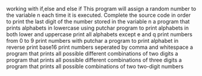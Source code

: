 working with if,else and else if
This program will assign a random number to the variable n each time it is executed. Complete the source code in order to print the last digit of the number stored in the variable n
a program that prints alphabets in lowercase using putchar
program to print alphabets in both lower and uppercase
print all alphabets except e and q
print numbers from 0 to 9
print numbers with putchar
a program to print alphabet in reverse
print base16
print numbers seperated by comma and whitespace
a program that prints all possible different combinations of two digits
a program that prints all possible different combinations of three digits
a program that prints all possible combinations of two two-digit numbers
